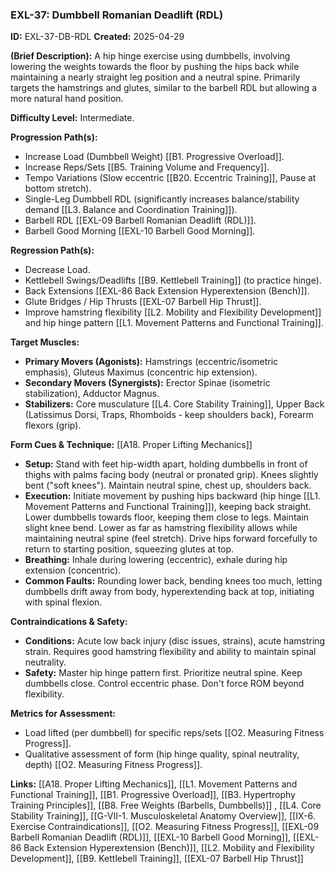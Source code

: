 ### **EXL-37: Dumbbell Romanian Deadlift (RDL)**

**ID:** EXL-37-DB-RDL **Created:** 2025-04-29

**(Brief Description):** A hip hinge exercise using dumbbells, involving lowering the weights towards the floor by pushing the hips back while maintaining a nearly straight leg position and a neutral spine. Primarily targets the hamstrings and glutes, similar to the barbell RDL but allowing a more natural hand position.

**Difficulty Level:** Intermediate.

**Progression Path(s):**

- Increase Load (Dumbbell Weight) [[B1. Progressive Overload]].
- Increase Reps/Sets [[B5. Training Volume and Frequency]].
- Tempo Variations (Slow eccentric [[B20. Eccentric Training]], Pause at bottom stretch).
- Single-Leg Dumbbell RDL (significantly increases balance/stability demand [[L3. Balance and Coordination Training]]).
- Barbell RDL [[EXL-09 Barbell Romanian Deadlift (RDL)]].
- Barbell Good Morning [[EXL-10 Barbell Good Morning]].

**Regression Path(s):**

- Decrease Load.
- Kettlebell Swings/Deadlifts [[B9. Kettlebell Training]] (to practice hinge).
- Back Extensions [[EXL-86 Back Extension  Hyperextension (Bench)]].
- Glute Bridges / Hip Thrusts [[EXL-07 Barbell Hip Thrust]].
- Improve hamstring flexibility [[L2. Mobility and Flexibility Development]] and hip hinge pattern [[L1. Movement Patterns and Functional Training]].

**Target Muscles:**

- **Primary Movers (Agonists):** Hamstrings (eccentric/isometric emphasis), Gluteus Maximus (concentric hip extension).
- **Secondary Movers (Synergists):** Erector Spinae (isometric stabilization), Adductor Magnus.
- **Stabilizers:** Core musculature [[L4. Core Stability Training]], Upper Back (Latissimus Dorsi, Traps, Rhomboids - keep shoulders back), Forearm flexors (grip).

**Form Cues & Technique:** [[A18. Proper Lifting Mechanics]]

- **Setup:** Stand with feet hip-width apart, holding dumbbells in front of thighs with palms facing body (neutral or pronated grip). Knees slightly bent ("soft knees"). Maintain neutral spine, chest up, shoulders back.
- **Execution:** Initiate movement by pushing hips backward (hip hinge [[L1. Movement Patterns and Functional Training]]), keeping back straight. Lower dumbbells towards floor, keeping them close to legs. Maintain slight knee bend. Lower as far as hamstring flexibility allows while maintaining neutral spine (feel stretch). Drive hips forward forcefully to return to starting position, squeezing glutes at top.
- **Breathing:** Inhale during lowering (eccentric), exhale during hip extension (concentric).
- **Common Faults:** Rounding lower back, bending knees too much, letting dumbbells drift away from body, hyperextending back at top, initiating with spinal flexion.

**Contraindications & Safety:**

- **Conditions:** Acute low back injury (disc issues, strains), acute hamstring strain. Requires good hamstring flexibility and ability to maintain spinal neutrality.
- **Safety:** Master hip hinge pattern first. Prioritize neutral spine. Keep dumbbells close. Control eccentric phase. Don't force ROM beyond flexibility.

**Metrics for Assessment:**

- Load lifted (per dumbbell) for specific reps/sets [[O2. Measuring Fitness Progress]].
- Qualitative assessment of form (hip hinge quality, spinal neutrality, depth) [[O2. Measuring Fitness Progress]].

**Links:** [[A18. Proper Lifting Mechanics]], [[L1. Movement Patterns and Functional Training]], [[B1. Progressive Overload]], [[B3. Hypertrophy Training Principles]], [[B8. Free Weights (Barbells, Dumbbells)]] , [[L4. Core Stability Training]], [[G-VII-1. Musculoskeletal Anatomy Overview]], [[IX-6. Exercise Contraindications]], [[O2. Measuring Fitness Progress]], [[EXL-09 Barbell Romanian Deadlift (RDL)]], [[EXL-10 Barbell Good Morning]], [[EXL-86 Back Extension  Hyperextension (Bench)]], [[L2. Mobility and Flexibility Development]], [[B9. Kettlebell Training]], [[EXL-07 Barbell Hip Thrust]]